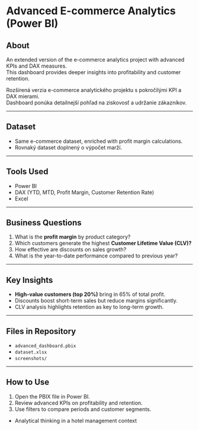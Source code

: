 # Advanced E-commerce Analytics (Power BI)

## About
An extended version of the e-commerce analytics project with advanced KPIs and DAX measures.  
This dashboard provides deeper insights into profitability and customer retention.  

Rozšírená verzia e-commerce analytického projektu s pokročilými KPI a DAX mierami.  
Dashboard ponúka detailnejší pohľad na ziskovosť a udržanie zákazníkov.  

---

## Dataset
- Same e-commerce dataset, enriched with profit margin calculations.  
- Rovnaký dataset doplnený o výpočet marží.  

---

## Tools Used
- Power BI  
- DAX (YTD, MTD, Profit Margin, Customer Retention Rate)  
- Excel  

---

## Business Questions
1. What is the **profit margin** by product category?  
2. Which customers generate the highest **Customer Lifetime Value (CLV)?**  
3. How effective are discounts on sales growth?  
4. What is the year-to-date performance compared to previous year?  

---

## Key Insights
- **High-value customers (top 20%)** bring in 65% of total profit.  
- Discounts boost short-term sales but reduce margins significantly.  
- CLV analysis highlights retention as key to long-term growth.  

---

## Files in Repository
- `advanced_dashboard.pbix`  
- `dataset.xlsx`  
- `screenshots/`  

---

## How to Use
1. Open the PBIX file in Power BI.  
2. Review advanced KPIs on profitability and retention.  
3. Use filters to compare periods and customer segments.  
- Analytical thinking in a hotel management context
